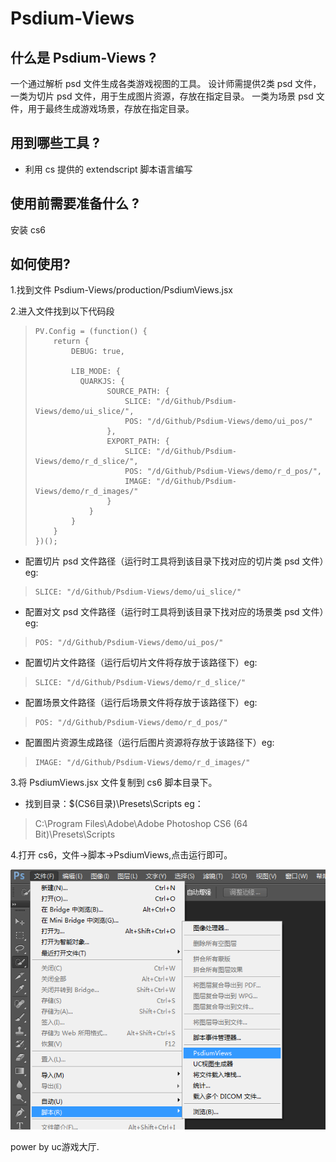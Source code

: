 ﻿Psdium-Views
============

## 什么是 Psdium-Views ?

一个通过解析 psd 文件生成各类游戏视图的工具。
设计师需提供2类 psd 文件，
一类为切片 psd 文件，用于生成图片资源，存放在指定目录。
一类为场景 psd 文件，用于最终生成游戏场景，存放在指定目录。

## 用到哪些工具 ?

+ 利用 cs 提供的 extendscript 脚本语言编写

## 使用前需要准备什么 ?

安装 cs6

## 如何使用?

1.找到文件 Psdium-Views/production/PsdiumViews.jsx

2.进入文件找到以下代码段

>     PV.Config = (function() {
>         return {
>             DEBUG: true,
>     
>             LIB_MODE: {
>             	QUARKJS: {
>                     SOURCE_PATH: {
>                         SLICE: "/d/Github/Psdium-Views/demo/ui_slice/",
>                         POS: "/d/Github/Psdium-Views/demo/ui_pos/"
>                     },
>                     EXPORT_PATH: {
>                         SLICE: "/d/Github/Psdium-Views/demo/r_d_slice/",
>                         POS: "/d/Github/Psdium-Views/demo/r_d_pos/",
>                         IMAGE: "/d/Github/Psdium-Views/demo/r_d_images/"
>                     }
>                 }
>             }
>         }
>     })();

+ 配置切片 psd 文件路径（运行时工具将到该目录下找对应的切片类 psd 文件）eg:
>     SLICE: "/d/Github/Psdium-Views/demo/ui_slice/"

+ 配置对文 psd 文件路径（运行时工具将到该目录下找对应的场景类 psd 文件）eg:
>     POS: "/d/Github/Psdium-Views/demo/ui_pos/"

+ 配置切片文件路径（运行后切片文件将存放于该路径下）eg:
>     SLICE: "/d/Github/Psdium-Views/demo/r_d_slice/"

+ 配置场景文件路径（运行后场景文件将存放于该路径下）eg:
>     POS: "/d/Github/Psdium-Views/demo/r_d_pos/"

+ 配置图片资源生成路径（运行后图片资源将存放于该路径下）eg:
>     IMAGE: "/d/Github/Psdium-Views/demo/r_d_images/"

3.将 PsdiumViews.jsx 文件复制到 cs6 脚本目录下。

+ 找到目录：$(CS6目录)\Presets\Scripts  eg：

>    C:\Program Files\Adobe\Adobe Photoshop CS6 (64 Bit)\Presets\Scripts

4.打开 cs6，文件->脚本->PsdiumViews,点击运行即可。

![alt text](./demo.png "Title")

power by uc游戏大厅.